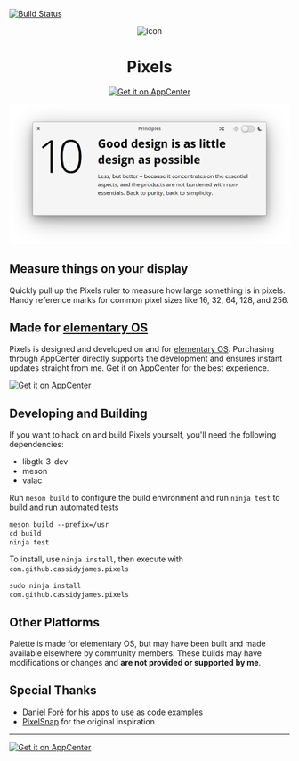 [![Build Status](https://travis-ci.org/cassidyjames/pixels.svg?branch=master)](https://travis-ci.org/cassidyjames/pixels)

<p align="center">
  <img src="https://cdn.rawgit.com/cassidyjames/pixels/master/data/icons/128/com.github.cassidyjames.pixels.svg" alt="Icon" />
</p>
<h1 align="center">Pixels</h1>
<p align="center">
  <a href="https://appcenter.elementary.io/com.github.cassidyjames.pixels"><img src="https://appcenter.elementary.io/badge.svg?new" alt="Get it on AppCenter" /></a>
</p>

![Screenshot](data/screenshot.png)

## Measure things on your display

Quickly pull up the Pixels ruler to measure how large something is in pixels. Handy reference marks for common pixel sizes like 16, 32, 64, 128, and 256.

## Made for [elementary OS](https://elementary.io)

Pixels is designed and developed on and for [elementary OS](https://elementary.io). Purchasing through AppCenter directly supports the development and ensures instant updates straight from me. Get it on AppCenter for the best experience.

[![Get it on AppCenter](https://appcenter.elementary.io/badge.svg?new)](https://appcenter.elementary.io/com.github.cassidyjames.pixels)


## Developing and Building

If you want to hack on and build Pixels yourself, you'll need the following dependencies:

* libgtk-3-dev
* meson
* valac

Run `meson build` to configure the build environment and run `ninja test` to build and run automated tests

    meson build --prefix=/usr
    cd build
    ninja test

To install, use `ninja install`, then execute with `com.github.cassidyjames.pixels`

    sudo ninja install
    com.github.cassidyjames.pixels


## Other Platforms

Palette is made for elementary OS, but may have been built and made available elsewhere by community members. These builds may have modifications or changes and **are not provided or supported by me**.


## Special Thanks

- [Daniel Foré](https://github.com/danrabbit) for his apps to use as code examples
- [PixelSnap](https://getpixelsnap.com) for the original inspiration

-----

[![Get it on AppCenter](https://appcenter.elementary.io/badge.svg?new)](https://appcenter.elementary.io/com.github.cassidyjames.pixels)

